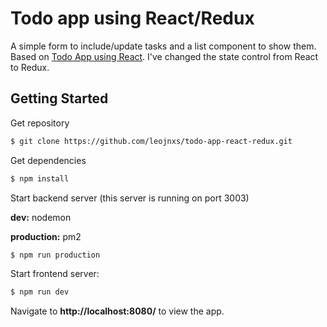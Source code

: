 # Todo app using React/Redux
A simple form to include/update tasks and a list component to show them.
Based on [Todo App using React]. I've changed the state control from React to Redux.

## Getting Started

Get repository

```sh
$ git clone https://github.com/leojnxs/todo-app-react-redux.git
```

Get dependencies

```sh
$ npm install
```

Start backend server (this server is running on port 3003)

**dev:** nodemon

**production:** pm2

```sh
$ npm run production
```

Start frontend server:

```sh
$ npm run dev
```

Navigate to **http://localhost:8080/** to view the app.



[Todo App using React]: https://github.com/leojnxs/todo-app-curso-react
